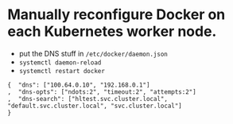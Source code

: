 
# Manually reconfigure Docker on each Kubernetes worker node.

* put the DNS stuff in `/etc/docker/daemon.json`
* `systemctl daemon-reload`
* `systemctl restart docker`


```
{  "dns": ["100.64.0.10", "192.168.0.1"]
,  "dns-opts": ["ndots:2", "timeout:2", "attempts:2"]
,  "dns-search": ["hltest.svc.cluster.local", "default.svc.cluster.local", "svc.cluster.local"]
}
```
